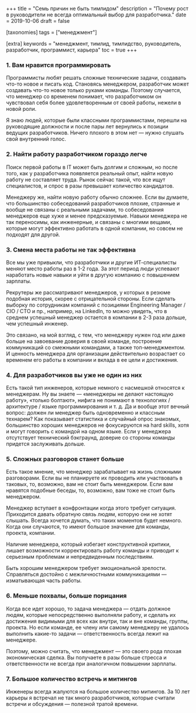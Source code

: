 +++
title = "Семь причин не быть тимлидом"
description = "Почему рост в руководители не всегда оптимальный выбор для разработчика."
date = 2019-10-06
draft = false

[taxonomies]
tags = ["менеджмент"]

[extra]
keywords = "менеджмент, тимлид, тимлидство, руководитель, разработчик, программист, карьера"
toc = true
+++

### 1. Вам нравится программировать

Программисты любят решать сложные технические задачи, создавать что-то новое и писать код.
Становясь менеджером, разработчик может создавать что-то новое только руками команды. Поэтому
случается, что менеджер со временем понимает, что разработчиком он чувствовал себя более
удовлетворенным от своей работы, нежели в новой роли.

Я знаю людей, которые были классными программистами, перешли на руководящие должности и после пары
лет вернулись к позиции ведущих разработчиков. Ничего плохого в этом нет — нужно слушать свой
внутренний голос.

### 2. Найти работу разработчиком гораздо легче

Поиск первой работы в IT может быть долгим и сложным, но после того, как у разработчика появляется
реальный опыт, найти новую работу не составляет труда. Рынок сейчас такой, что все ищут
специалистов, и спрос в разы превышает количество кандидатов.

Менеджеру же, найти новую работу обычно сложнее. Если вы думаете, что большинство собеседований
разработчиков плохие, странные и вообще не связаны с реальными задачами, то собеседования менеджеров
еще хуже и менее предсказуемые. Навыки менеджера не так переносимы, как инженерные, и связаны
с многими вещами, которые могут эффективно работать в одной компании, но совсем не подходят для другой.

### 3. Смена места работы не так эффективна

Все мы уже привыкли, что разработчики и другие ИТ-специалисты меняют место работы раз в 1-2 года.
За этот период люди успевают наработать новые навыки и уйти в другую компанию с повышением зарплаты.

Рекрутеры же рассматривают менеджеров, у которых в резюме подобная история, скорее с отрицательной стороны.
Если сделать выборку по сотрудникам компаний с позициями Engineering Manager / CIO / CTO и пр.,
например, на LinkedIn, то можно увидеть, что в среднем успешный менеджер остается в компании
в 2-3 раза дольше, чем успешный инженер.

Это связано, на мой взгляд, с тем, что менеджеру нужен год или даже больше на завоевание доверия
в своей команде, построение коммуникаций со смежными командами, а также топ-менеджментом.
И ценность менеджера для организации действительно возрастает со временем его работы в компании и
вклада в ее цели и достижения.

### 4. Для разработчиков вы уже не один из них

Есть такой тип инженеров, которые немного с насмешкой относятся к менеджерам. Ну вы знаете —
«менеджеры не делают настоящую работу», «только болтают», нифига не понимают в технологиях /
архитектуре / языке программирования и т. д. Да и вообще этот вечный вопрос: должен ли менеджер
быть одновременно и классным технарем? Как показывает статистика и случайный опрос знакомых,
большинство хороших менеджеров не фокусируются на hard skills, хотя и могут говорить с командой
на одном языке. Если у менеджера отсутствует технический бэкграунд, доверие со стороны команды
придется заслуживать дольше.

### 5. Сложных разговоров станет больше

Есть такое мнение, что менеджер зарабатывает на жизнь сложными разговорами. Если вы не планируете
их проводить или участвовать в таковых, то, возможно, вам не стоит быть менеджером. Если вам
нравятся подобные беседы, то, возможно, вам тоже не стоит быть менеджером.

Менеджер вступает в конфронтации когда этого требует ситуация. Приходится давать обратную связь
людям, которую они не хотят слышать. Всегда хочется думать, что таких моментов будет немного.
Когда они случаются, то имеют большое значение для команды, проекта, компании.

Наличие менеджера, который избегает конструктивной критики, лишает возможности корректировать
работу команды и приводит к серьезным проблемам и непредвиденным последствиям.

Быть хорошим менеджером требует эмоциональной зрелости. Справляться достойно с межличностными
коммуникациями — изматывающая часть работы.

### 6. Меньше похвалы, больше порицания

Когда все идет хорошо, то задача менеджера — отдать должное людям, которые непосредственно
выполняли работу, и сделать их достижения видимыми для всех как внутри, так и вне команды, группы,
проекта. Но если команде, ее члену или самому менеджеру не удалось выполнить какие-то задачи —
ответственность всегда лежит на менеджере.

Поэтому, можно считать, что менеджмент — это своего рода плохая экономическая сделка.
Вы получаете в разы больше стресса и ответственности не всегда при аналогичном повышении зарплаты.

### 7. Большое количество встречь и митингов

Инженеры всегда жалуются на большое количество митингов. За 10 лет карьеры я встречал не так много
разработчиков, которые считали встречи и обсуждения — полезной тратой времени.
